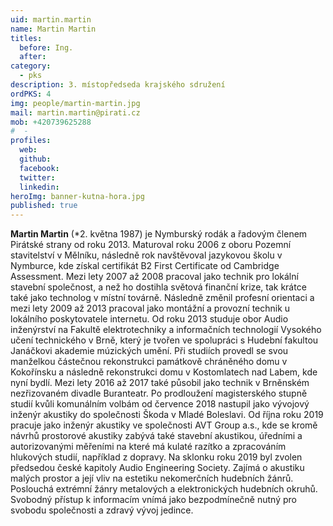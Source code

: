 ```yaml
---
uid: martin.martin
name: Martin Martin
titles:
  before: Ing.
  after: 
category:
  - pks
description: 3. místopředseda krajského sdružení
ordPKS: 4
img: people/martin-martin.jpg
mail: martin.martin@pirati.cz
mob: +420739625288
#  - 
profiles:
  web: 
  github:
  facebook:
  twitter:
  linkedin:
heroImg: banner-kutna-hora.jpg
published: true
---
```


**Martin Martin** (*2. května 1987) je Nymburský rodák a řadovým členem Pirátské strany od roku 2013. Maturoval roku 2006 z oboru Pozemní stavitelství v Mělníku, následně rok navštěvoval jazykovou školu v Nymburce, kde získal certifikát B2 First Certificate od Cambridge Assessment. Mezi lety 2007 až 2008 pracoval jako technik pro lokální stavební společnost, a než ho dostihla světová finanční krize, tak krátce také jako technolog v místní továrně. Následně změnil profesní orientaci a mezi lety 2009 až 2013 pracoval jako montážní a provozní technik u lokálního poskytovatele internetu. Od roku 2013 studuje obor Audio inženýrství na Fakultě elektrotechniky a informačních technologií Vysokého učení technického v Brně, který je tvořen ve spolupráci s Hudební fakultou Janáčkovi akademie múzických umění. Při studiích provedl se svou manželkou částečnou rekonstrukci památkově chráněného domu v Kokořínsku a následně rekonstrukci domu v Kostomlatech nad Labem, kde nyní bydlí. Mezi lety 2016 až 2017 také působil jako technik v Brněnském nezřizovaném divadle Buranteatr. Po prodloužení magisterského stupně studií kvůli komunálním volbám od července 2018 nastupil jako vývojový inženýr akustiky do společnosti Škoda v Mladé Boleslavi. Od října roku 2019 pracuje jako inženýr akustiky ve společnosti AVT Group a.s., kde se kromě návrhů prostorové akustiky zabývá také stavební akustikou, úředními a autorizovanými měřeními na které má kulaté razítko a zpracováním hlukových studií, například z dopravy. Na sklonku roku 2019 byl zvolen předsedou české kapitoly Audio Engineering Society. Zajímá o akustiku malých prostor a její vliv na estetiku nekomerčních hudebních žánrů. Poslouchá extrémní žánry metalových a elektronických hudebních okruhů. Svobodný přístup k informacím vnímá jako bezpodmínečně nutný pro svobodu společnosti a zdravý vývoj jedince.

